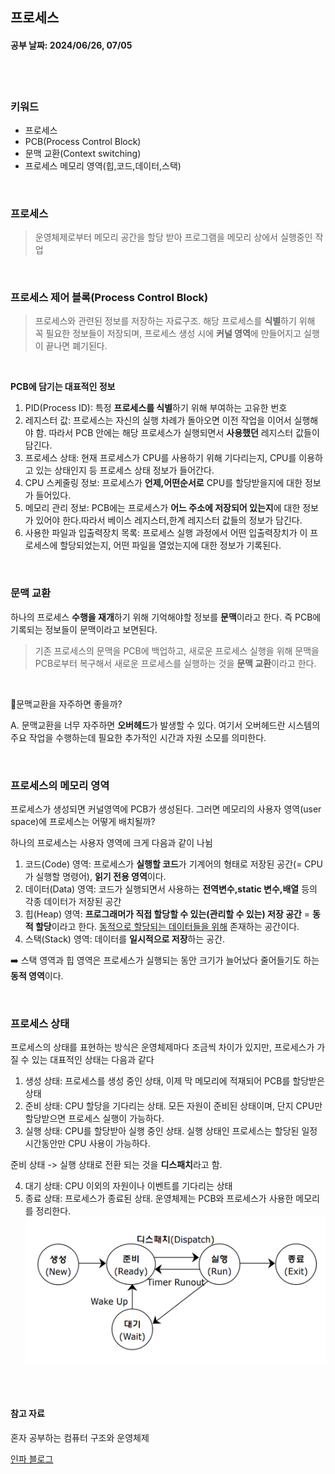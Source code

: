 ## 프로세스 
#### 공부 날짜: 2024/06/26, 07/05

<br><br>
### 키워드
- 프로세스
- PCB(Process Control Block)
- 문맥 교환(Context switching)
- 프로세스 메모리 영역(힙,코드,데이터,스택)


<br>

### 프로세스
> 운영체제로부터 메모리 공간을 할당 받아 프로그램을 메모리 상에서 실행중인 작업 

<br>

### 프로세스 제어 블록(Process Control Block)
> 프로세스와 관련된 정보를 저장하는 자료구조. 해당 프로세스를 **식별**하기 위해 꼭 필요한 정보들이 저장되며, 프로세스 생성 시에 **커널 영역**에 만들어지고 실행이 끝나면 폐기된다. 

<br>

**PCB에 담기는 대표적인 정보**
1. PID(Process ID): 특정 **프로세스를 식별**하기 위해 부여하는 고유한 번호
2. 레지스터 값: 프로세스는 자신의 실행 차례가 돌아오면 이전 작업을 이어서 실행해야 함. 따라서 PCB 안에는 해당 프로세스가 실행되면서 **사용했던** 레지스터 값들이 담긴다. 
3. 프로세스 상태: 현재 프로세스가 CPU를 사용하기 위해 기다리는지, CPU를 이용하고 있는 상태인지 등 프로세스 상태 정보가 들어간다.
4. CPU 스케줄링 정보: 프로세스가 **언제,어떤순서로** CPU를 할당받을지에 대한 정보가 들어있다. 
5. 메모리 관리 정보: PCB에는 프로세스가 **어느 주소에 저장되어 있는지**에 대한 정보가 있어야 한다.따라서 베이스 레지스터,한계 레지스터 값들의 정보가 담긴다.
6. 사용한 파일과 입출력장치 목록: 프로세스 실행 과정에서 어떤 입출력장치가 이 프로세스에 할당되었는지, 어떤 파일을 열었는지에 대한 정보가 기록된다. 

<br>

### 문맥 교환 
하나의 프로세스 **수행을 재개**하기 위해 기억해야할 정보를 **문맥**이라고 한다. 즉 PCB에 기록되는 정보들이 문맥이라고 보면된다. 

> 기존 프로세스의 문맥을 PCB에 백업하고, 새로운 프로세스 실행을 위해 문맥을 PCB로부터 복구해서 새로운 프로세스를 실행하는 것을 **문맥 교환**이라고 한다.

<br>

🤔문맥교환을 자주하면 좋을까?


A. 문맥교환을 너무 자주하면 **오버헤드**가 발생할 수 있다. 여기서 오버헤드란 시스템의 주요 작업을 수행하는데 필요한 추가적인 시간과 자원 소모를 의미한다. 

<br>

### 프로세스의 메모리 영역 
프로세스가 생성되면 커널영역에 PCB가 생성된다. 그러면 메모리의 사용자 영역(user space)에 프로세스는 어떻게 배치될까?

하나의 프로세스는 사용자 영역에 크게 다음과 같이 나뉨 
1. 코드(Code) 영역: 프로세스가 **실행할 코드**가 기계어의 형태로 저장된 공간(= CPU가 실행할 명령어), **읽기 전용 영역**이다. 
2. 데이터(Data) 영역: 코드가 실행되면서 사용하는 **전역변수,static 변수,배열** 등의 각종 데이터가 저장된 공간
3. 힙(Heap) 영역: **프로그래머가 직접 할당할 수 있는(관리할 수 있는) 저장 공간** = **동적 할당**이라고 한다. <u>동적으로 할당되는 데이터들을 위해</u> 존재하는 공간이다. 
4. 스택(Stack) 영역: 데이터를 **일시적으로 저장**하는 공간. 

➡️ 스택 영역과 힙 영역은 프로세스가 실행되는 동안 크기가 늘어났다 줄어들기도 하는 **동적 영역**이다. 


<br>

### 프로세스 상태 
프로세스의 상태를 표현하는 방식은 운영체제마다 조금씩 차이가 있지만, 프로세스가 가질 수 있는 대표적인 상태는 다음과 같다

1. 생성 상태: 프로세스를 생성 중인 상태, 이제 막 메모리에 적재되어 PCB를 할당받은 상태
2. 준비 상태: CPU 할당을 기다리는 상태. 모든 자원이 준비된 상태이며, 단지 CPU만 할당받으면 프로세스 실행이 가능하다. 
3. 실행 상태: CPU를 할당받아 실행 중인 상태. 실행 상태인 프로세스는 할당된 일정 시간동안만 CPU 사용이 가능하다.

준비 상태 -> 실행 상태로 전환 되는 것을 **디스패치**라고 함.

4. 대기 상태: CPU 이외의 자원이나 이벤트를 기다리는 상태
5. 종료 상태: 프로세스가 종료된 상태. 운영체제는 PCB와 프로세스가 사용한 메모리를 정리한다. 
![img.png](img.png)


<br><br>

#### 참고 자료
혼자 공부하는 컴퓨터 구조와 운영체제 

[인파 블로그](https://inpa.tistory.com/entry/%F0%9F%91%A9%E2%80%8D%F0%9F%92%BB-%ED%94%84%EB%A1%9C%EC%84%B8%EC%8A%A4-%E2%9A%94%EF%B8%8F-%EC%93%B0%EB%A0%88%EB%93%9C-%EC%B0%A8%EC%9D%B4)



